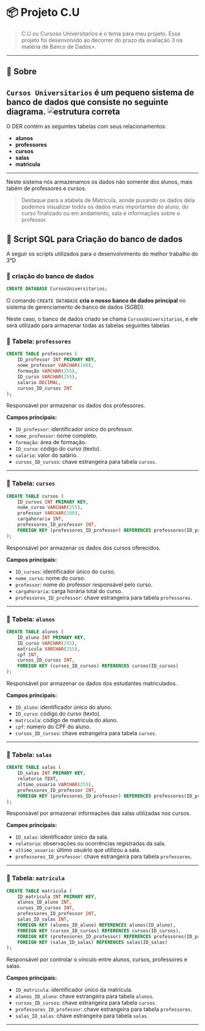 # 📦 Projeto C.U

> C.U ou Cursoso Universitarios é o tema para meu projeto. Esse projeto foi desenvolvido ao decorrer do prazo da avaliação 3 na matéria de Banco de Dados>.

---


## 📖 Sobre

**`Cursos Universitarios`** é um pequeno sistema de banco de dados que consiste no seguinte diagrama.
![estrutura correta](https://github.com/user-attachments/assets/08541dd9-99e4-4dba-bc61-af362af2dd67)
---
O DER contém as seguintes tabelas com seus relacionamentos:

- **alunos**
- **professores**
- **cursos**
- **salas**
- **matricula**

---

 Neste sistema nós armazenamos os dados não somente dos alunos, mais tabém de professores e cursos.
> Destaque para a atabela de Matricula, aonde puxando os dados dela podemos visualizar todos os dados mais importantes do aluno, do curso finalizado ou em andamento, sala e informações sobre o professor.


## 🧱 Script SQL para Criação do banco de dados

A seguir os scripts utilizados para o desenvolvimento do melhor trabalho do 3°D

### 📘 criação do banco de dados

```sql
CREATE DATABASE CursosUniversitarios;
```

O comando `CREATE DATABASE` **cria o  nosso banco de dados principal** no sistema de gerenciamento de banco de dados (SGBD).

Neste caso, o banco de dados criado se chama `CursosUniversitarios`, e ele será utilizado para armazenar todas as tabelas seguintes tabelas
### 📌 Tabela: `professores`
```sql
CREATE TABLE professores (
    ID_professor INT PRIMARY KEY,
    nome_professor VARCHAR(100),
    formação VARCHAR(255),
    ID_curso VARCHAR(255),
    salario DECIMAL,
    cursos_ID_cursos INT
);
```
Responsável por armazenar os dados dos professores.

**Campos principais:**
- `ID_professor`: identificador único do professor.
- `nome_professor`: nome completo.
- `formação`: área de formação.
- `ID_curso`: código do curso (texto).
- `salario`: valor do salário.
- `cursos_ID_cursos`: chave estrangeira para tabela `cursos`.
---
### 📌 Tabela: `cursos`
```sql
CREATE TABLE cursos (
    ID_cursos INT PRIMARY KEY,
    nome_curso VARCHAR(255),
    professor VARCHAR(100),
    cargahoraria INT,
    professores_ID_professor INT,
    FOREIGN KEY (professores_ID_professor) REFERENCES professores(ID_professor)
);
```
Responsável por armazenar os dados dos cursos oferecidos.

**Campos principais:**
- `ID_cursos`: identificador único do curso.
- `nome_curso`: nome do curso.
- `professor`: nome do professor responsável pelo curso.
- `cargahoraria`: carga horária total do curso.
- `professores_ID_professor`: chave estrangeira para tabela `professores`.
---
  ### 📌 Tabela: `alunos`
```sql
CREATE TABLE alunos (
    ID_aluno INT PRIMARY KEY,
    ID_curso VARCHAR(255),
    matricula VARCHAR(255),
    cpf INT,
    cursos_ID_cursos INT,
    FOREIGN KEY (cursos_ID_cursos) REFERENCES cursos(ID_cursos)
);
```
Responsável por armazenar os dados dos estudantes matriculados.

**Campos principais:**
- `ID_aluno`: identificador único do aluno.
- `ID_curso`: código do curso (texto).
- `matricula`: código de matrícula do aluno.
- `cpf`: número do CPF do aluno.
- `cursos_ID_cursos`: chave estrangeira para tabela `cursos`.
---
### 📌 Tabela: `salas`
```sql
CREATE TABLE salas (
    ID_salas INT PRIMARY KEY,
    relatorio TEXT,
    ultimo_usuario VARCHAR(255),
    professores_ID_professor INT,
    FOREIGN KEY (professores_ID_professor) REFERENCES professores(ID_professor)
);
```
Responsável por armazenar informações das salas utilizadas nos cursos.

**Campos principais:**
- `ID_salas`: identificador único da sala.
- `relatorio`: observações ou ocorrências registradas da sala.
- `ultimo_usuario`: último usuário que utilizou a sala.
- `professores_ID_professor`: chave estrangeira para tabela `professores`.
---
### 📌 Tabela: `matricula`
```sql
CREATE TABLE matricula (
    ID_matricula INT PRIMARY KEY,
    alunos_ID_aluno INT,
    cursos_ID_cursos INT,
    professores_ID_professor INT,
    salas_ID_salas INT,
    FOREIGN KEY (alunos_ID_aluno) REFERENCES alunos(ID_aluno),
    FOREIGN KEY (cursos_ID_cursos) REFERENCES cursos(ID_cursos),
    FOREIGN KEY (professores_ID_professor) REFERENCES professores(ID_professor),
    FOREIGN KEY (salas_ID_salas) REFERENCES salas(ID_salas)
);
```
Responsável por controlar o vínculo entre alunos, cursos, professores e salas.

**Campos principais:**
- `ID_matricula`: identificador único da matrícula.
- `alunos_ID_aluno`: chave estrangeira para tabela `alunos`.
- `cursos_ID_cursos`: chave estrangeira para tabela `cursos`.
- `professores_ID_professor`: chave estrangeira para tabela `professores`.
- `salas_ID_salas`: chave estrangeira para tabela `salas`.
---
